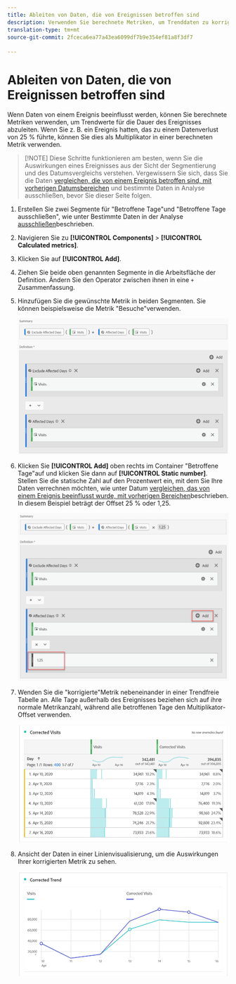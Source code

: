 ```yaml
---
title: Ableiten von Daten, die von Ereignissen betroffen sind
description: Verwenden Sie berechnete Metriken, um Trenddaten zu korrigieren, die von einem Ereignis betroffen sind.
translation-type: tm+mt
source-git-commit: 2fceca6ea77a43ea6099df7b9e354ef81a8f3df7

---
```



# Ableiten von Daten, die von Ereignissen betroffen sind

Wenn Daten von einem Ereignis [](overview.md)beeinflusst werden, können Sie berechnete Metriken verwenden, um Trendwerte für die Dauer des Ereignisses abzuleiten. Wenn Sie z. B. ein Ereignis hatten, das zu einem Datenverlust von 25 % führte, können Sie dies als Multiplikator in einer berechneten Metrik verwenden.

>[!NOTE] Diese Schritte funktionieren am besten, wenn Sie die Auswirkungen eines Ereignisses aus der Sicht der Segmentierung und des Datumsvergleichs verstehen. Vergewissern Sie sich, dass Sie die Daten [vergleichen, die von einem Ereignis betroffen sind, mit vorherigen Datumsbereichen](compare-dates.md) und bestimmte Daten in Analyse [](segments.md) ausschließen, bevor Sie dieser Seite folgen.

1. Erstellen Sie zwei Segmente für &quot;Betroffene Tage&quot;und &quot;Betroffene Tage ausschließen&quot;, wie unter Bestimmte Daten in der Analyse [ausschließen](segments.md)beschrieben.
2. Navigieren Sie zu **[!UICONTROL Components]** > **[!UICONTROL Calculated metrics]**.
3. Klicken Sie auf **[!UICONTROL Add]**.
4. Ziehen Sie beide oben genannten Segmente in die Arbeitsfläche der Definition. Ändern Sie den Operator zwischen ihnen in eine `+` Zusammenfassung.
5. Hinzufügen Sie die gewünschte Metrik in beiden Segmenten. Sie können beispielsweise die Metrik &quot;Besuche&quot;verwenden.

   ![Segmentaufbau](assets/event_segment_builder.png)

6. Klicken Sie **[!UICONTROL Add]** oben rechts im Container &quot;Betroffene Tage&quot;auf und klicken Sie dann auf **[!UICONTROL Static number]**. Stellen Sie die statische Zahl auf den Prozentwert ein, mit dem Sie Ihre Daten verrechnen möchten, wie unter Datum [vergleichen, das von einem Ereignis beeinflusst wurde, mit vorherigen Bereichen](compare-dates.md)beschrieben. In diesem Beispiel beträgt der Offset 25 % oder 1,25.

   ![Statische Zahl](assets/event_static_number.png)

7. Wenden Sie die &quot;korrigierte&quot;Metrik nebeneinander in einer Trendfreie Tabelle an. Alle Tage außerhalb des Ereignisses beziehen sich auf ihre normale Metrikanzahl, während alle betroffenen Tage den Multiplikator-Offset verwenden.

   ![Korrigierte Metrik](assets/event_corrected.png)

8. Ansicht der Daten in einer Linienvisualisierung, um die Auswirkungen Ihrer korrigierten Metrik zu sehen.

   ![Korrigierte Linie](assets/event_line.png)
